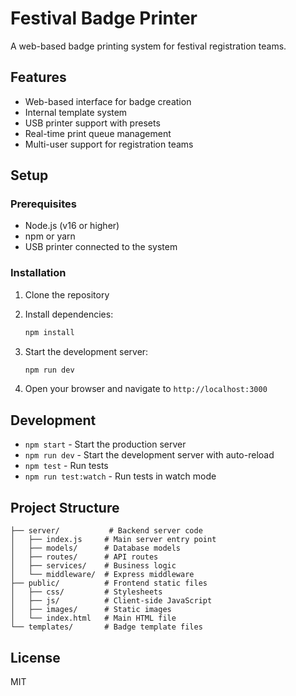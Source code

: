 # Festival Badge Printer

A web-based badge printing system for festival registration teams.

## Features

- Web-based interface for badge creation
- Internal template system
- USB printer support with presets
- Real-time print queue management
- Multi-user support for registration teams

## Setup

### Prerequisites

- Node.js (v16 or higher)
- npm or yarn
- USB printer connected to the system

### Installation

1. Clone the repository
2. Install dependencies:
   ```bash
   npm install
   ```

3. Start the development server:
   ```bash
   npm run dev
   ```

4. Open your browser and navigate to `http://localhost:3000`

## Development

- `npm start` - Start the production server
- `npm run dev` - Start the development server with auto-reload
- `npm test` - Run tests
- `npm run test:watch` - Run tests in watch mode

## Project Structure

```
├── server/           # Backend server code
│   ├── index.js     # Main server entry point
│   ├── models/      # Database models
│   ├── routes/      # API routes
│   ├── services/    # Business logic
│   └── middleware/  # Express middleware
├── public/          # Frontend static files
│   ├── css/         # Stylesheets
│   ├── js/          # Client-side JavaScript
│   ├── images/      # Static images
│   └── index.html   # Main HTML file
└── templates/       # Badge template files
```

## License

MIT